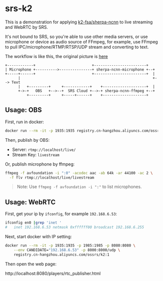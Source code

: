 # srs-k2

This is a demonstration for applying [k2-fsa/sherpa-ncnn](https://github.com/k2-fsa/sherpa-ncnn) to live streaming
and WebRTC by SRS.

It's not bound to SRS, so you're able to use other media servers, or use microphone or device as audio source of 
FFmpeg, for example, use FFmpeg to pull IPC/microphone/RTMP/RTSP/UDP stream and converting to text.

The workflow is like this, the original picture is [here](https://www.figma.com/file/6PB2d9yxbhdoqdW8iPIyzY)

```text
+------------+                          +------------------------+
| Microphone +---------->---------------+ sherpa-ncnn-microphone +--+
+-----+------+                          +------------------------+  |
      |                                                             +--> Text
      |   +---------+     +------------+    +--------------------+  |
      +->-+   OBS   +-->--+  SRS Cloud +-->-+ sherpa-ncnn-ffmpeg +--+
          +---------+     +-----+------+    +--------------------+ 
```

## Usage: OBS

First, run in docker:

```bash
docker run --rm -it -p 1935:1935 registry.cn-hangzhou.aliyuncs.com/ossrs/k2:1
```

Then, publish by OBS:

* Server: `rtmp://localhost/live/`
* Stream Key: `livestream`

Or, publish microphone by ffmpeg:

```bash
ffmpeg -f avfoundation -i ":0" -acodec aac -ab 64k -ar 44100 -ac 2 \
  -f flv rtmp://localhost/live/livestream
```

> Note: Use `ffmpeg -f avfoundation -i ":"` to list microphones.

## Usage: WebRTC

First, get your ip by `ifconfig`, for example `192.168.6.53`:

```bash
ifconfig en0 |grep 'inet '
#	inet 192.168.6.53 netmask 0xffffff00 broadcast 192.168.6.255
```

Next, start docker with IP setting:

```bash
docker run --rm -it -p 1935:1935 -p 1985:1985 -p 8080:8080 \
    --env CANDIDATE="192.168.6.53" -p 8000:8000/udp \
    registry.cn-hangzhou.aliyuncs.com/ossrs/k2:1
```

Then open the web page:

http://localhost:8080/players/rtc_publisher.html

